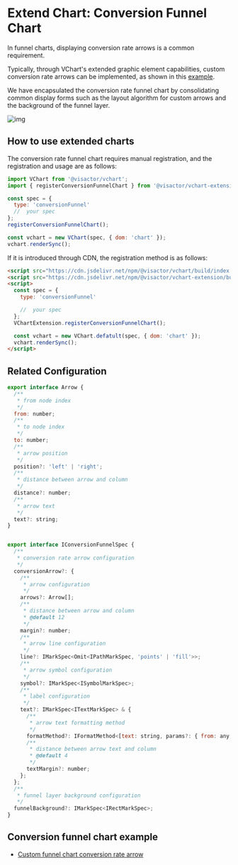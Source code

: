 # Extend Chart: Conversion Funnel Chart

In funnel charts, displaying conversion rate arrows is a common requirement.

Typically, through VChart's extended graphic element capabilities, custom conversion rate arrows can be implemented, as shown in this [example](/vchart/demo/funnel-chart/funnel-custom-annotation).

We have encapsulated the conversion rate funnel chart by consolidating common display forms such as the layout algorithm for custom arrows and the background of the funnel layer.

![img](/vchart/guide/extension/conversion-funnel.png)

## How to use extended charts

The conversion rate funnel chart requires manual registration, and the registration and usage are as follows:

```js
import VChart from '@visactor/vchart';
import { registerConversionFunnelChart } from '@visactor/vchart-extension';

const spec = {
  type: 'conversionFunnel'
  //  your spec
};
registerConversionFunnelChart();

const vchart = new VChart(spec, { dom: 'chart' });
vchart.renderSync();
```

If it is introduced through CDN, the registration method is as follows:

```html
<script src="https://cdn.jsdelivr.net/npm/@visactor/vchart/build/index.min.js"></script>
<script src="https://cdn.jsdelivr.net/npm/@visactor/vchart-extension/build/index.min.js"></script>
<script>
  const spec = {
    type: 'conversionFunnel'

    //  your spec
  };
  VChartExtension.registerConversionFunnelChart();

  const vchart = new VChart.defatult(spec, { dom: 'chart' });
  vchart.renderSync();
</script>
```

## Related Configuration

```js
export interface Arrow {
  /**
   * from node index
   */
  from: number;
  /**
   * to node index
   */
  to: number;
  /**
   * arrow position
   */
  position?: 'left' | 'right';
  /**
   * distance between arrow and column
   */
  distance?: number;
  /**
   * arrow text
   */
  text?: string;
}


export interface IConversionFunnelSpec {
  /**
   * conversion rate arrow configuration
   */
  conversionArrow?: {
    /**
     * arrow configuration
     */
    arrows?: Arrow[];
    /**
     * distance between arrow and column
     * @default 12
     */
    margin?: number;
    /**
     * arrow line configuration
     */
    line?: IMarkSpec<Omit<IPathMarkSpec, 'points' | 'fill'>>;
    /**
     * arrow symbol configuration
     */
    symbol?: IMarkSpec<ISymbolMarkSpec>;
    /**
     * label configuration
     */
    text?: IMarkSpec<ITextMarkSpec> & {
      /**
       * arrow text formatting method
       */
      formatMethod?: IFormatMethod<[text: string, params?: { from: any; to: any; arrow: Arrow }]>;
      /**
       * distance between arrow text and column
       * @default 4
       */
      textMargin?: number;
    };
  };
  /**
   * funnel layer background configuration
   */
  funnelBackground?: IMarkSpec<IRectMarkSpec>;
}
```

## Conversion funnel chart example

- [Custom funnel chart conversion rate arrow](/vchart/demo/funnel-chart/conversion-funnel)

